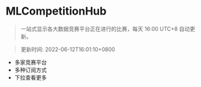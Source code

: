 # MLCompetitionHub

> 一站式显示各大数据竞赛平台正在进行的比赛，每天 16:00 UTC+8 自动更新。
  
> 更新时间: 2022-06-12T16:01:10+0800 

* 多家竞赛平台
* 多种订阅方式
* 下拉查看更多